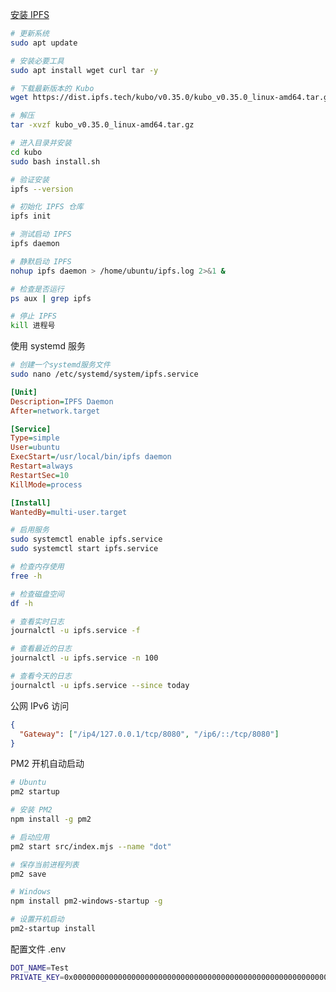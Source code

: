 [安装 IPFS](https://docs.ipfs.tech/install/command-line/#install-official-binary-distributions)

```bash
# 更新系统
sudo apt update

# 安装必要工具
sudo apt install wget curl tar -y

# 下载最新版本的 Kubo
wget https://dist.ipfs.tech/kubo/v0.35.0/kubo_v0.35.0_linux-amd64.tar.gz

# 解压
tar -xvzf kubo_v0.35.0_linux-amd64.tar.gz

# 进入目录并安装
cd kubo
sudo bash install.sh

# 验证安装
ipfs --version

# 初始化 IPFS 仓库
ipfs init

# 测试启动 IPFS
ipfs daemon

# 静默启动 IPFS
nohup ipfs daemon > /home/ubuntu/ipfs.log 2>&1 &

# 检查是否运行
ps aux | grep ipfs

# 停止 IPFS
kill 进程号
```

使用 systemd 服务

```bash
# 创建一个systemd服务文件
sudo nano /etc/systemd/system/ipfs.service
```

```ini
[Unit]
Description=IPFS Daemon
After=network.target

[Service]
Type=simple
User=ubuntu
ExecStart=/usr/local/bin/ipfs daemon
Restart=always
RestartSec=10
KillMode=process

[Install]
WantedBy=multi-user.target
```

```bash
# 启用服务
sudo systemctl enable ipfs.service
sudo systemctl start ipfs.service

# 检查内存使用
free -h

# 检查磁盘空间
df -h

# 查看实时日志
journalctl -u ipfs.service -f

# 查看最近的日志
journalctl -u ipfs.service -n 100

# 查看今天的日志
journalctl -u ipfs.service --since today
```

公网 IPv6 访问

```json
{
  "Gateway": ["/ip4/127.0.0.1/tcp/8080", "/ip6/::/tcp/8080"]
}
```

PM2 开机自动启动

```bash
# Ubuntu
pm2 startup

# 安装 PM2
npm install -g pm2

# 启动应用
pm2 start src/index.mjs --name "dot"

# 保存当前进程列表
pm2 save

# Windows
npm install pm2-windows-startup -g

# 设置开机启动
pm2-startup install
```

配置文件 .env

```bash
DOT_NAME=Test
PRIVATE_KEY=0x0000000000000000000000000000000000000000000000000000000000000000
```
